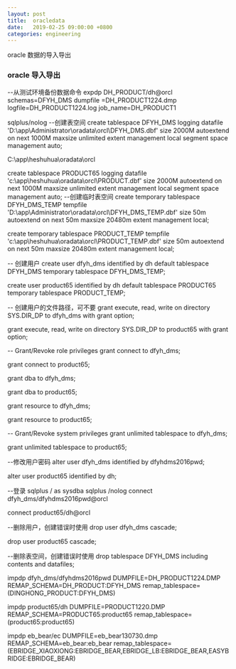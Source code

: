 ```yaml
---
layout: post
title:  oracledata
date:   2019-02-25 09:00:00 +0800
categories: engineering
---
```

oracle 数据的导入导出
### oracle 导入导出

--从测试环境备份数据命令
expdp DH_PRODUCT/dh@orcl schemas=DFYH_DMS dumpfile =DH_PRODUCT1224.dmp logfile=DH_PRODUCT1224.log job_name=DH_PRODUCT1

sqlplus/nolog
--创建表空间
create tablespace DFYH_DMS logging datafile 'D:\app\Administrator\oradata\orcl\DFYH_DMS.dbf' size 2000M autoextend on next 1000M maxsize unlimited extent management local segment space management auto;


C:\app\heshuhua\oradata\orcl

create tablespace PRODUCT65 logging datafile 'c:\app\heshuhua\oradata\orcl\PRODUCT.dbf' size 2000M autoextend on next 1000M maxsize unlimited extent management local segment space management auto;
--创建临时表空间
create temporary tablespace DFYH_DMS_TEMP tempfile 'D:\app\Administrator\oradata\orcl\DFYH_DMS_TEMP.dbf' size 50m autoextend on next 50m maxsize 20480m extent management local;

create temporary tablespace PRODUCT_TEMP tempfile 'c:\app\heshuhua\oradata\orcl\PRODUCT_TEMP.dbf' size 50m autoextend on next 50m maxsize 20480m extent management local;

-- 创建用户
create user dfyh_dms identified by dh default tablespace DFYH_DMS temporary tablespace DFYH_DMS_TEMP;

create user product65 identified by dh default tablespace PRODUCT65 temporary tablespace PRODUCT_TEMP;

-- 创建用户的文件路径，可不要
grant execute, read, write on directory SYS.DIR_DP to dfyh_dms with grant option;

grant execute, read, write on directory SYS.DIR_DP to product65 with grant option;


-- Grant/Revoke role privileges
grant connect to dfyh_dms;

grant connect to product65;


grant dba to dfyh_dms;

grant dba to product65;

grant resource to dfyh_dms;

grant resource to product65;

-- Grant/Revoke system privileges
grant unlimited tablespace to dfyh_dms;

grant unlimited tablespace to product65;


--修改用户密码
alter user dfyh_dms identified by dfyhdms2016pwd;

alter user product65 identified by dh;


--登录
sqlplus / as sysdba
sqlplus /nolog
connect dfyh_dms/dfyhdms2016pwd@orcl

connect product65/dh@orcl

--删除用户，创建错误时使用
drop user dfyh_dms cascade;

drop user product65 cascade;

--删除表空间，创建错误时使用
drop tablespace DFYH_DMS including contents and datafiles;


impdp dfyh_dms/dfyhdms2016pwd  DUMPFILE=DH_PRODUCT1224.DMP REMAP_SCHEMA=DH_PRODUCT:DFYH_DMS remap_tablespace=(DINGHONG_PRODUCT:DFYH_DMS)

impdp product65/dh  DUMPFILE=PRODUCT1220.DMP REMAP_SCHEMA=PRODUCT65:product65 remap_tablespace=(product65:product65)

impdp eb_bear/ec DUMPFILE=eb_bear130730.dmp REMAP_SCHEMA=eb_bear:eb_bear remap_tablespace=(EBRIDGE_XIAOXIONG:EBRIDGE_BEAR,EBRIDGE_LB:EBRIDGE_BEAR,EASYBRIDGE:EBRIDGE_BEAR)
